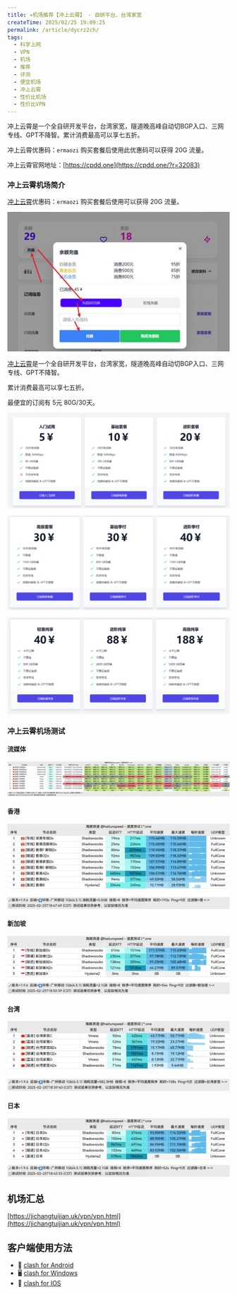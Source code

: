 ```yaml
---
title: ✈️机场推荐【冲上云霄】 - 自研平台、台湾家宽
createTime: 2025/02/25 19:09:25
permalink: /article/dycrz2ch/
tags:
  - 科学上网
  - VPN
  - 机场
  - 推荐
  - 评测
  - 便宜机场
  - 冲上云霄
  - 性价比机场
  - 性价比VPN
---
```


冲上云霄是一个全自研开发平台，台湾家宽，隧道晚高峰自动切BGP入口、三网专线、GPT不降智。累计消费最高可以享七五折。

冲上云霄优惠码：`ermaozi` 购买套餐后使用此优惠码可以获得 20G 流量。

冲上云霄官网地址：[https://cpdd.one](https://cpdd.one/?r=32083)

<!-- more -->

### 冲上云霄机场简介

[冲上云霄](https://cpdd.one/?r=32083)优惠码：`ermaozi` 购买套餐后使用可以获得 20G 流量。

![冲上云霄优惠码](images/机场推荐冲上云霄/image.png)

[冲上云霄](https://cpdd.one/?r=32083)是一个全自研开发平台，台湾家宽，隧道晚高峰自动切BGP入口、三网专线、GPT不降智。

累计消费最高可以享七五折。

最便宜的订阅有 5元 80G/30天。

![冲上云霄价格](images/机场推荐冲上云霄/image-1.png "冲上云霄价格")

![冲上云霄价格](images/机场推荐冲上云霄/image-2.png "冲上云霄价格")

![冲上云霄价格](images/机场推荐冲上云霄/image-3.png "冲上云霄价格")

### 冲上云霄机场测试

#### 流媒体

![冲上云霄流媒体节点测试](images/机场推荐冲上云霄/image-4.png "冲上云霄流媒体节点测试")

#### 香港

![冲上云霄香港节点测试](images/机场推荐冲上云霄/image-5.png "冲上云霄香港节点测试")

#### 新加坡

![冲上云霄新加坡节点测试](images/机场推荐冲上云霄/image-6.png "冲上云霄新加坡节点测试")

#### 台湾

![冲上云霄台湾节点测试](images/机场推荐冲上云霄/image-7.png "冲上云霄台湾节点测试")

#### 日本

![冲上云霄日本节点测试](images/机场推荐冲上云霄/image-8.png "冲上云霄日本节点测试")

## 机场汇总

[https://jichangtuijian.uk/vpn/vpn.html](https://jichangtuijian.uk/vpn/vpn.html)

## 客户端使用方法

- 📱 [clash for Android](https://jichangtuijian.uk/article/clashforAndroid.html)
- 🖥 [clash for Windows](https://jichangtuijian.uk/article/clash.html)
- 🍎 [clash for IOS](https://jichangtuijian.uk/article/Shadowrocket.html)
